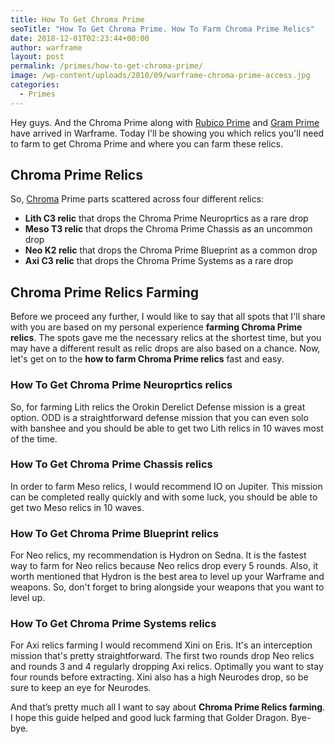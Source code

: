 ```yaml
---
title: How To Get Chroma Prime
seoTitle: "How To Get Chroma Prime. How To Farm Chroma Prime Relics"
date: 2018-12-01T02:23:44+00:00
author: warframe
layout: post
permalink: /primes/how-to-get-chroma-prime/
image: /wp-content/uploads/2018/09/warframe-chroma-prime-access.jpg
categories:
  - Primes
---
```

Hey guys. And the Chroma Prime along with [Rubico Prime](/primes/how-to-get-rubico-prime/ "How To Get Rubico Prime") and [Gram Prime](/primes/how-to-get-gram-prime/ "How To Get Gram Prime") have arrived in Warframe. Today I'll be showing you which relics you'll need to farm to get Chroma Prime and where you can farm these relics. <!--more-->

## Chroma Prime Relics
So, [Chroma](/warframes/chroma/ "Warframe Chroma") Prime parts scattered across four different relics:

* <b>Lith C3 relic</b> that drops the Chroma Prime Neuroprtics as a rare drop
* <b>Meso T3 relic</b> that drops the Chroma Prime Chassis as an uncommon drop
* <b>Neo K2 relic</b> that drops the Chroma Prime Blueprint as a common drop
* <b>Axi C3 relic</b> that drops the Chroma Prime Systems as a rare drop

## Chroma Prime Relics Farming
Before we proceed any further, I would like to say that all spots that I'll share with you are based on my personal experience <strong>farming Chroma Prime relics</strong>. The spots gave me the necessary relics at the shortest time, but you may have a different result as relic drops are also based on a chance. Now, let's get on to the <strong>how to farm Chroma Prime relics</strong> fast and easy.

### How To Get Chroma Prime Neuroprtics relics
So, for farming Lith relics the Orokin Derelict Defense mission is a great option. ODD is a straightforward defense mission that you can even solo with banshee and you should be able to get two Lith relics in 10 waves most of the time.

### How To Get Chroma Prime Chassis relics
In order to farm Meso relics, I would recommend IO on Jupiter. This mission can be completed really quickly and with some luck, you should be able to get two Meso relics in 10 waves.

### How To Get Chroma Prime Blueprint relics
For Neo relics, my recommendation is Hydron on Sedna. It is the fastest way to farm for Neo relics because Neo relics drop every 5 rounds. Also, it worth mentioned that Hydron is the best area to level up your Warframe and weapons. So, don't forget to bring alongside your weapons that you want to level up.

### How To Get Chroma Prime Systems relics
For Axi relics farming I would recommend Xini on Eris. It's an interception mission that's pretty straightforward. The first two rounds drop Neo relics and rounds 3 and 4 regularly dropping Axi relics. Optimally you want to stay four rounds before extracting.
Xini also has a high Neurodes drop, so be sure to keep an eye for Neurodes.

And that’s pretty much all I want to say about <strong>Chroma Prime Relics farming</strong>. I hope this guide helped and good luck farming that Golder Dragon. Bye-bye.